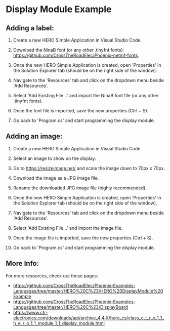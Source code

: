 # Display Module Example

## Adding a label:

1. Create a new HERO Simple Application in Visual Studio Code.

2. Download the NinaB font (or any other .tinyfnt fonts): https://github.com/CrossTheRoadElec/Phoenix-netmf-fonts.

3. Once the new HERO Simple Application is created, open 'Properties' in the Solution Explorer tab (should be on the right side of the window).

4. Navigate to the 'Resources' tab and click on the dropdown menu beside 'Add Resources'. 

5. Select 'Add Existing File...' and import the NinaB font file (or any other .tinyfnt fonts).

6. Once the font file is imported, save the new properties (Ctrl + S).

7. Go back to 'Program.cs' and start programming the display module.


## Adding an image:

1. Create a new HERO Simple Application in Visual Studio Code.

2. Select an image to show on the display.

3. Go to https://resizeimage.net/ and scale the image down to 70px x 70px.

4. Download the image as a JPG image file.

5. Rename the downloaded JPG image file (highly recommended).

6. Once the new HERO Simple Application is created, open 'Properties' in the Solution Explorer tab (should be on the right side of the window).

7. Navigate to the 'Resources' tab and click on the dropdown menu beside 'Add Resources'. 

8. Select 'Add Existing File...' and import the image file.

9. Once the image file is imported, save the new properties (Ctrl + S).

10. Go back to 'Program.cs' and start programming the display module.


## More Info:
For more resources, check out these pages:
- https://github.com/CrossTheRoadElec/Phoenix-Examples-Languages/tree/master/HERO%20C%23/HERO%20DisplayModule%20Example
- https://github.com/CrossTheRoadElec/Phoenix-Examples-Languages/tree/master/HERO%20C%23/DisplayBoard
- https://www.ctr-electronics.com/downloads/api/archive_4.4.X/hero_cs/class_c_t_r_e_1_1_h_e_r_o_1_1_module_1_1_display_module.html
